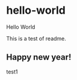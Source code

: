 # hello-world
Hello World


This is a test of readme.

Happy new year!
------------------------------------------
test1
